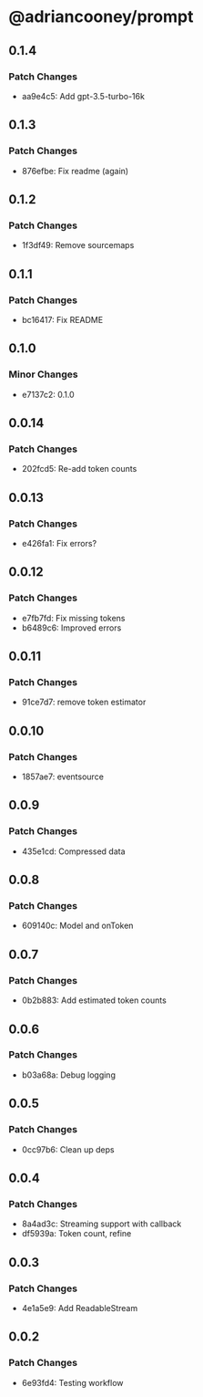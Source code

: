 # @adriancooney/prompt

## 0.1.4

### Patch Changes

- aa9e4c5: Add gpt-3.5-turbo-16k

## 0.1.3

### Patch Changes

- 876efbe: Fix readme (again)

## 0.1.2

### Patch Changes

- 1f3df49: Remove sourcemaps

## 0.1.1

### Patch Changes

- bc16417: Fix README

## 0.1.0

### Minor Changes

- e7137c2: 0.1.0

## 0.0.14

### Patch Changes

- 202fcd5: Re-add token counts

## 0.0.13

### Patch Changes

- e426fa1: Fix errors?

## 0.0.12

### Patch Changes

- e7fb7fd: Fix missing tokens
- b6489c6: Improved errors

## 0.0.11

### Patch Changes

- 91ce7d7: remove token estimator

## 0.0.10

### Patch Changes

- 1857ae7: eventsource

## 0.0.9

### Patch Changes

- 435e1cd: Compressed data

## 0.0.8

### Patch Changes

- 609140c: Model and onToken

## 0.0.7

### Patch Changes

- 0b2b883: Add estimated token counts

## 0.0.6

### Patch Changes

- b03a68a: Debug logging

## 0.0.5

### Patch Changes

- 0cc97b6: Clean up deps

## 0.0.4

### Patch Changes

- 8a4ad3c: Streaming support with callback
- df5939a: Token count, refine

## 0.0.3

### Patch Changes

- 4e1a5e9: Add ReadableStream

## 0.0.2

### Patch Changes

- 6e93fd4: Testing workflow
